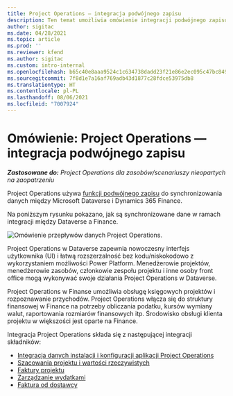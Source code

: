 ```yaml
---
title: Project Operations — integracja podwójnego zapisu
description: Ten temat umożliwia omówienie integracji podwójnego zapisu w Project Operations.
author: sigitac
ms.date: 04/28/2021
ms.topic: article
ms.prod: ''
ms.reviewer: kfend
ms.author: sigitac
ms.custom: intro-internal
ms.openlocfilehash: b65c40e8aaa9524c1c634738dadd23f21e86e2ec095c47bc849467c8806addbc
ms.sourcegitcommit: 7f8d1e7a16af769adb43d1877c28fdce53975db8
ms.translationtype: HT
ms.contentlocale: pl-PL
ms.lasthandoff: 08/06/2021
ms.locfileid: "7007924"
---
```

# <a name="project-operations-dual-write-integration-overview"></a>Omówienie: Project Operations — integracja podwójnego zapisu

_**Zastosowane do:** Project Operations dla zasobów/scenariuszy nieopartych na zaopatrzeniu_

Project Operations używa [funkcji podwójnego zapisu](/dynamics365/fin-ops-core/dev-itpro/data-entities/dual-write/dual-write-home-page) do synchronizowania danych między Microsoft Dataverse i Dynamics 365 Finance.

Na poniższym rysunku pokazano, jak są synchronizowane dane w ramach integracji między Dataverse a Finance.

![Omówienie przepływów danych Project Operations.](./media/ProjectOperationsFlows.jpg)

Project Operations w Dataverse zapewnia nowoczesny interfejs użytkownika (UI) i łatwą rozszerzalność bez kodu/niskokodowo z wykorzystaniem możliwości Power Platform. Menedżerowie projektów, menedżerowie zasobów, członkowie zespołu projektu i inne osoby front office mogą wykonywać swoje działania Project Operations w Dataverse.

Project Operations w Finanse umożliwia obsługę księgowych projektów i rozpoznawanie przychodów. Project Operations włącza się do struktury finansowej w Finance na potrzeby obliczania podatku, kursów wymiany walut, raportowania rozmiarów finansowych itp. Środowisko obsługi klienta projektu w większości jest oparte na Finance.

Integracja Project Operations składa się z następującej integracji składników:


- [Integracja danych instalacji i konfiguracji aplikacji Project Operations](resource-dual-write-setup-integration.md) 
- [Szacowania projektu i wartości rzeczywistych](resource-dual-write-estimates-actuals.md)
- [Faktury projektu](resource-dual-write-project-invoice.md)
- [Zarządzanie wydatkami](resource-dual-write-expense.md)
- [Faktura od dostawcy](resource-dual-write-vendor-invoice.md)
